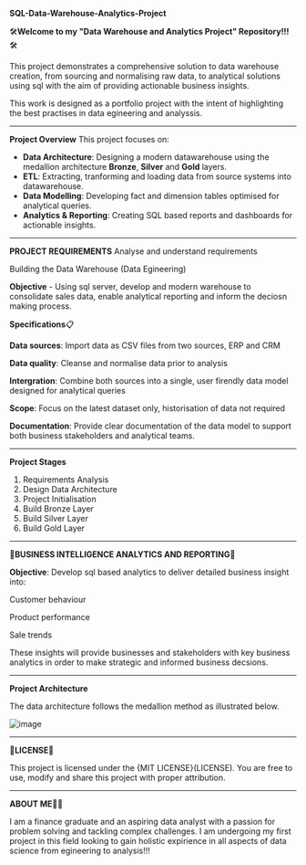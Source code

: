 **SQL-Data-Warehouse-Analytics-Project**

🛠️**Welcome to my "Data Warehouse and Analytics Project" Repository!!!** 🛠️

This project demonstrates a comprehensive solution to data warehouse creation, from sourcing and normalising raw data, to analytical solutions using sql with the aim of providing actionable business insights.

This work is designed as a portfolio project with the intent of highlighting the best practises in data egineering and analyssis.

-------------------------------------
**Project Overview**
This project focuses on:
  - **Data Architecture**: Designing a modern datawarehouse using the medallion architecture **Bronze**, **Silver** and **Gold** layers.
  - **ETL**: Extracting, tranforming and loading data from source systems into datawarehouse.
  - **Data Modelling**: Developing fact and dimension tables optimised for analytical queries.
  - **Analytics & Reporting**: Creating SQL based reports and dashboards for actionable insights.  

-------------------------------------
**PROJECT REQUIREMENTS** 
Analyse and understand requirements
  
Building the Data Warehouse (Data Egineering)

**Objective** - Using sql server, develop and modern warehouse to consolidate sales data, enable analytical reporting and inform the deciosn making process. 

**Specifications**📋

**Data sources**: Import data as CSV files from two sources, ERP and CRM

**Data quality**: Cleanse and normalise data prior to analysis 

**Intergration**: Combine both sources into a single, user firendly data model designed for analytical queries

**Scope**: Focus on the latest dataset only, historisation of data not required

**Documentation**: Provide clear documentation of the data model to support both business stakeholders and analytical teams.

---------------------------------------
**Project Stages**

1. Requirements Analysis
2. Design Data Architecture
3. Project Initialisation
4. Build Bronze Layer
5. Build Silver Layer
6. Build Gold Layer
---------------------------------------------------------

🏢**BUSINESS INTELLIGENCE ANALYTICS AND REPORTING**🏢

**Objective**:
Develop sql based analytics to deliver detailed business insight into:

Customer behaviour

Product performance 

Sale trends

These insights will provide businesses and stakeholders with key business analytics in order to make strategic and informed business decsions.  

----------------------------------------
**Project Architecture**

The data architecture follows the medallion method as illustrated below.

![image](https://github.com/user-attachments/assets/5b071bff-9752-4e45-bed2-826900e14640)

----------------------------------------
🪪**LICENSE**🪪

This project is licensed under the {MIT LICENSE}(LICENSE). You are free to use, modify and share this project with proper attribution. 

----------------------------------------
**ABOUT ME**🧑‍💼 

I am a finance graduate and an aspiring data analyst with a passion for problem solving and tackling complex challenges. I am undergoing my first project in this field looking to gain holistic expirience in all aspects of data science from egineering to analysis!!!  
